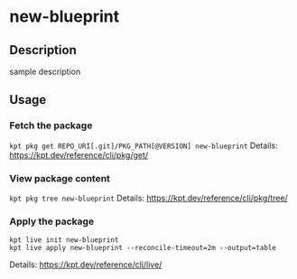 # new-blueprint

## Description
sample description

## Usage

### Fetch the package
`kpt pkg get REPO_URI[.git]/PKG_PATH[@VERSION] new-blueprint`
Details: https://kpt.dev/reference/cli/pkg/get/

### View package content
`kpt pkg tree new-blueprint`
Details: https://kpt.dev/reference/cli/pkg/tree/

### Apply the package
```
kpt live init new-blueprint
kpt live apply new-blueprint --reconcile-timeout=2m --output=table
```
Details: https://kpt.dev/reference/cli/live/
